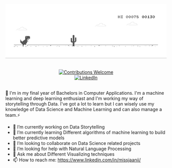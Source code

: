 
![image](https://github.com/missjaanii/missjaanii/blob/master/dino.gif)
<p align="center">
<br/><a href="#contributing"><img alt="Contributions Welcome" src="https://img.shields.io/badge/contributions-welcome-brightgreen?style=for-the-badge&labelColor=black&logo=github"></a> 
<br/><a href="https://www.linkedin.com/in/missjaanii"><img src="https://img.shields.io/badge/LinkedIn--_.svg?style=social&logo=linkedin" alt="LinkedIn"></a>
<br/><br/>


 👋 I'm in my final year of Bachelors in Computer Applications. I'm a machine learning and deep learning enthusiast and I'm working my way of storytelling through Data. I've got a lot to learn but I can wisely use my knowledge of Data Science and Machine Learning and can also manage a team.⚡

- 🔭 I’m currently working on Data Storytelling
- 🌱 I’m currently learning Different algorithms of machine learning to build better predictive models
- 👯 I’m looking to collaborate on Data Science related projects
- 🤔 I’m looking for help with Natural Language Processing
- 💬 Ask me about Different Visualizing techniques
- 📫 How to reach me: https://www.linkedin.com/in/missjaanii/
 

